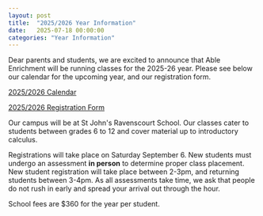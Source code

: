 ```yaml
---
layout: post
title:  "2025/2026 Year Information"
date:   2025-07-18 00:00:00
categories: "Year Information"
---
```

Dear parents and students, we are excited to announce that Able Enrichment will
be running classes for the 2025-26 year.  Please see below our calendar for the
upcoming year, and our registration form.

[2025/2026 Calendar](/docs/2025/calendar.pdf)

[2025/2026 Registration Form](/docs/2025/regform.pdf)

Our campus will be at St John's Ravenscourt School. Our classes cater to
students between grades 6 to 12 and cover material up to introductory calculus.

Registrations will take place on Saturday September 6. New students must
undergo an assessment **in person** to determine proper class placement. New
student registration will take place between 2-3pm, and returning students
between 3-4pm. As all assessments take time, we ask that people do not rush in
early and spread your arrival out through the hour.

School fees are $360 for the year per student.

